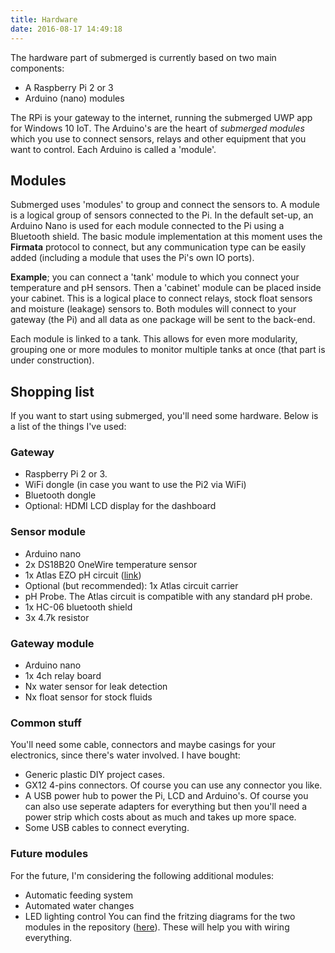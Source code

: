 ```yaml
---
title: Hardware
date: 2016-08-17 14:49:18
---
```


The hardware part of submerged is currently based on two main components:

* A Raspberry Pi 2 or 3 
* Arduino (nano) modules

The RPi is your gateway to the internet, running the submerged UWP app for Windows 10 IoT. The Arduino's are the heart of *submerged modules* which you use to connect sensors, relays and other equipment that you want to control. Each Arduino is called a 'module'.

## Modules

Submerged uses 'modules' to group and connect the sensors to. A module is a logical group of sensors connected to the Pi. In the default set-up, an Arduino Nano is used for each module connected to the Pi using a Bluetooth shield. The basic module implementation at this moment uses the **Firmata** protocol to connect, but any communication type can be easily added (including a module that uses the Pi's own IO ports). 

**Example**; you can connect a 'tank' module to which you connect your temperature and pH sensors. Then a 'cabinet' module can be placed inside your cabinet. This is a logical place to connect relays, stock float sensors and moisture (leakage) sensors to. Both modules will connect to your gateway (the Pi) and all data as one package will be sent to the back-end. 

Each module is linked to a tank. This allows for even more modularity, grouping one or more modules to monitor multiple tanks at once (that part is under construction). 

## Shopping list

If you want to start using submerged, you'll need some hardware. Below is a list of the things I've used: 

### Gateway

* Raspberry Pi 2 or 3.
* WiFi dongle (in case you want to use the Pi2 via WiFi)
* Bluetooth dongle
* Optional: HDMI LCD display for the dashboard

### Sensor module

* Arduino nano
* 2x DS18B20 OneWire temperature sensor
* 1x Atlas EZO pH circuit ([link](https://www.atlas-scientific.com/product_pages/circuits/ezo_ph.html))
* Optional (but recommended): 1x Atlas circuit carrier
* pH Probe. The Atlas circuit is compatible with any standard pH probe.
* 1x HC-06 bluetooth shield
* 3x 4.7k resistor

### Gateway module

* Arduino nano
* 1x 4ch relay board 
* Nx water sensor for leak detection
* Nx float sensor for stock fluids

### Common stuff

You'll need some cable, connectors and maybe casings for your electronics, since there's water involved. I have bought:

* Generic plastic DIY project cases.
* GX12 4-pins connectors. Of course you can use any connector you like.
* A USB power hub to power the Pi, LCD and Arduino's. Of course you can also use seperate adapters for everything but then you'll need a power strip which costs about as much and takes up more space.
* Some USB cables to connect everyting.

### Future modules

For the future, I'm considering the following additional modules:

* Automatic feeding system 
* Automated water changes
* LED lighting control
You can find the fritzing diagrams for the two modules in the repository ([here](https://github.com/jsiegmund/submerged/tree/master/src/Fritzing)). These will help you with wiring everything.
